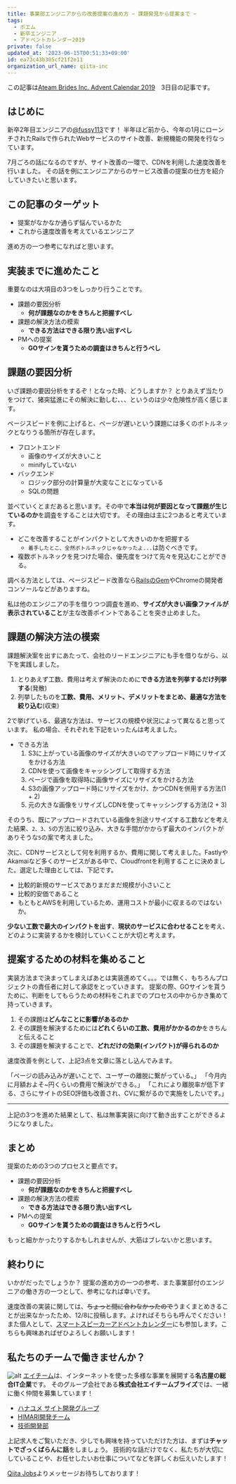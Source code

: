 ```yaml
---
title: 事業部エンジニアからの改善提案の進め方 ~ 課題発見から提案まで ~
tags:
  - ポエム
  - 新卒エンジニア
  - アドベントカレンダー2019
private: false
updated_at: '2023-06-15T00:51:33+09:00'
id: ea73c43b305cf21f2e11
organization_url_name: qiita-inc
---
```

この記事は[Ateam Brides Inc. Advent Calendar 2019](https://qiita.com/advent-calendar/2019/a-t-brides)　3日目の記事です。

## はじめに

新卒2年目エンジニアの[@fussy113](https://qiita.com/fussy113)です！
半年ほど前から、今年の1月にローンチされたRailsで作られたWebサービスのサイト改善、新規機能の開発を行なっています。

7月ごろの話になるのですが、サイト改善の一環で、CDNを利用した速度改善を行いました。
その話を例にエンジニアからのサービス改善の提案の仕方を紹介していきたいと思います。

## この記事のターゲット

- 提案がなかなか通らず悩んでいるかた
- これから速度改善を考えているエンジニア

進め方の一つ参考になればと思います。

## 実装までに進めたこと

重要なのは大項目の3つをしっかり行うことです。

- 課題の要因分析
  - **何が課題なのかをきちんと把握すべし**
- 課題の解決方法の模索
  - **できる方法はできる限り洗い出すべし**
- PMへの提案
  - **GOサインを貰うための調査はきちんと行うべし**

## 課題の要因分析

いざ課題の要因分析をするぞ！となった時、どうしますか？
とりあえず当たりをつけて、猪突猛進にその解決に勤しむ、、、というのは少々危険性が高く感じます。

ページスピードを例に上げると、ページが遅いという課題には多くのボトルネックとなりうる箇所が存在します。

- フロントエンド
  - 画像のサイズが大きいこと
  - minifyしていない
- バックエンド
  - ロジック部分の計算量が大変なことになっている
  - SQLの問題

並べていくとまだあると思います。その中で**本当は何が要因となって課題が生じているのか**を調査をすることは大切です。
その理由は主に2つあると考えています。

- どこを改善することがインパクトとして大きいのかを把握する
  - `着手したとこ、全然ボトルネックじゃなかったよ...`は防ぐべきです。
- 複数ボトルネックを見つけた場合、優先度をつけて先々を見込むことができる。

調べる方法としては、ページスピード改善なら[RailsのGem](https://github.com/MiniProfiler/rack-mini-profiler)やChromeの開発者コンソールなどがありますね。

私は他のエンジニアの手を借りつつ調査を進め、**サイズが大きい画像ファイルが表示されていること**が主な改善ポイントであることを突き止めました。

## 課題の解決方法の模索

課題解決案を出すにあたって、会社のリードエンジニアにも手を借りながら、以下を実践しました。

1. とりあえず工数、費用は考えず解決のために**できる方法を列挙するだけ列挙する**(発散)
2. 列挙したものを**工数、費用、メリット、デメリットをまとめ、最適な方法を絞り込む**(収束)

2で挙げている、最適な方法は、サービスの規模や状況によって異なると思っています。
私の場合、それぞれを下記をいったんは考えました。

- できる方法
    1. S3に上がっている画像のサイズが大きいのでアップロード時にリサイズをかける方法
    2. CDNを使って画像をキャッシングして取得する方法
    3. ページで画像を取得時に画像サイズにリサイズをかける方法
    4. S3の画像アップロード時にリサイズをかけ、かつCDNを併用する方法(1 + 2)
    5. 元の大きな画像をリサイズしCDNを使ってキャッシングする方法(2 + 3)

そのうち、既にアップロードされている画像を別途リサイズする工数などを考えた結果、`2、3、5`の方法に絞り込み、大きな手間がかからず最大のインパクトがありそうな`5`の案で考えました。

次に、CDNサービスとして何を利用するか、費用に関して考えました。FastlyやAkamaiなど多くのサービスがある中で、Cloudfrontを利用することに決めました。選定した理由としては、下記です。

- 比較的新規のサービスでありまだまだ規模が小さいこと
- 比較的安価であること
- もともとAWSを利用しているため、運用コストが最小に収まるのではないか。

**少ない工数で最大のインパクトを出す**、**現状のサービスに合わせること**を考え、どのように実装するかを検討していくことが大切と考えます。

## 提案するための材料を集めること

実装方法まで決まってしまえばあとは実装進めてく。。。では無く、もちろんプロジェクトの責任者に対して承認をとっていきます。
提案の際、GOサインを貰うために、判断をしてもらうための材料をこれまでのプロセスの中からかき集めて持っていきます。

1. その課題は**どんなことに影響があるのか**
2. その課題を解決するためには**どれくらいの工数、費用がかかるのか**をきちんと伝えること
3. その課題を解決することで、**どれだけの効果(インパクト)が得られるのか**

速度改善を例として、上記3点を文章に落とし込んでみます。

「ページの読み込みが遅いことで、ユーザーの離脱に繋がっている。」
「今月内に月額およそ~円くらいの費用で解決ができる。」
「これにより離脱率が低下する、さらにサイトのSEO評価も改善され、CVに繋がるので実施をしたいです。」

---

上記の3つを進めた結果として、私は無事実装に向けて動き出すことができるようになりました。

## まとめ

提案のための3つのプロセスと要点です。

- 課題の要因分析
  - **何が課題なのかをきちんと把握すべし**
- 課題の解決方法の模索
  - **できる方法はできる限り洗い出すべし**
- PMへの提案
  - **GOサインを貰うための調査はきちんと行うべし**

もっと細かかったりするかもしれませんが、大筋はブレないかと思います。

## 終わりに

いかがだったでしょうか？
提案の進め方の一つの参考、また事業部付のエンジニアの働き方の一つとして、参考になれば幸いです。

速度改善の実装に関しては、~~ちょっと間に合わなかったので~~うまくまとめきることが出来なかったため、12/8に投稿します。よければそちらも呼んでください！
また個人として、[スマートスピーカーアドベントカレンダー](https://qiita.com/advent-calendar/2019/smart-speaker)にも参加します。こちらも興味あればぜひよろしくお願いします！

## 私たちのチームで働きませんか？

![alt](https://brides.a-tm.co.jp/wp-content/uploads/2019/11/ATEAM_BRIDES.jpg)
[エイチーム](https://www.a-tm.co.jp/)は、インターネットを使った多様な事業を展開する**名古屋の総合IT企業**です。
そのグループ会社である**株式会社エイチームブライズ**では、一緒に働く仲間を募集しています！

- [ハナユメ サイト開発グループ](https://jobs.qiita.com/employers/brides-a-tm/development_teams/138)
- [HIMARI開発チーム](https://jobs.qiita.com/employers/brides-a-tm/development_teams/147)
- [技術開発部](https://jobs.qiita.com/employers/brides-a-tm/development_teams/148)

上記求人をご覧いただき、少しでも興味を持っていただけた方は、まずは**チャットでざっくばらんに話**をしましょう。
技術的な話だけでなく、私たちが大切にしていることや、お任せしたいお仕事についてなどを詳しくお伝えいたします！

[Qiita Jobs](https://jobs.qiita.com/)よりメッセージお待ちしております！
